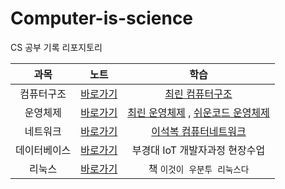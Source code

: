 # Computer-is-science
CS 공부 기록 리포지토리

|과목|노트|학습|
|:--:|:--:|:--:|
|컴퓨터구조|[바로가기](./ComputerArchitecture/ComputerArchitecture_StudyNote.md)|[최린 컴퓨터구조](https://www.youtube.com/watch?v=I6g4giG59u0&list=PLL3t9Nt4Hrfv-6V3ylNL4N90TztqlSJOe)|
|운영체제|[바로가기](./OperatinSystem/OS_StudyNote.md)|[최린 운영체제](https://www.youtube.com/watch?v=lAiRp73HdOE&list=PLL3t9Nt4HrfvGwOgy6UhLtS9iVKhlk4pk) , [쉬운코드 운영체제](https://www.youtube.com/watch?v=QmtYKZC0lMU&list=PLcXyemr8ZeoQOtSUjwaer0VMJSMfa-9G-)|
|네트워크|[바로가기](./Network/NET_StudyNote.md)|[이석복 컴퓨터네트워크](http://www.kocw.net/home/enrolment/enrolmentView.do?cid=6166c077e545b736&lid=dd53ceac302ff18b)|
|데이터베이스|[바로가기](https://github.com/Owl-jun/iot-database-2025)|부경대 IoT 개발자과정 현장수업|
|리눅스|[바로가기](https://github.com/Owl-jun/ubuntu)|책 `이것이 우분투 리눅스다`|
 
